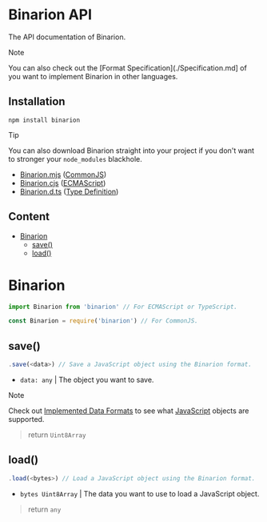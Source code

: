 # Binarion API
The API documentation of Binarion.

> [!Note]
> You can also check out the [Format Specification](./Specification.md] of you want to implement Binarion in other languages.

## Installation

```
npm install binarion
```

> [!TIP]
> You can also download Binarion straight into your project if you don't want to stronger your `node_modules` blackhole.
>
> * [Binarion.mjs](./Assets/Binarion.cjs) ([CommonJS](https://en.wikipedia.org/wiki/CommonJS))
> * [Binarion.cjs](./Assets/Binarion.cjs) ([ECMAScript](https://en.wikipedia.org/wiki/ECMAScript))
> * [Binarion.d.ts](./Assets/Binarion.d.ts) ([Type Definition](https://www.typescriptlang.org/docs/handbook/declaration-files/templates/module-d-ts.html))

## Content

* [Binarion](#binarion)
  * [save()](#save)
  * [load()](#load)

# Binarion

```ts
import Binarion from 'binarion' // For ECMAScript or TypeScript.

const Binarion = require('binarion') // For CommonJS.
```

## save()

```ts
.save(<data>) // Save a JavaScript object using the Binarion format.
```
* `data: any` | The object you want to save.

> [!NOTE]
> Check out [Implemented Data Formats](../README.md#implemented-data-formats) to see what [JavaScript](https://en.wikipedia.org/wiki/JavaScript) objects are supported.

> return `Uint8Array`

## load()

```ts
.load(<bytes>) // Load a JavaScript object using the Binarion format.
```
* `bytes Uint8Array` | The data you want to use to load a JavaScript object.

> return `any`
